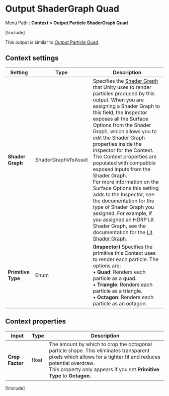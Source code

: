 # Output ShaderGraph Quad

Menu Path : **Context > Output Particle ShaderGraph Quad**

[!include[](Snippets/Context-OutputShaderGraph-InlineIntro.md)]

This output is similar to [Output Particle Quad](Context-OutputPrimitive.md).

## Context settings

| Setting | Type | Description |
| ------- | ---- | ----------- |
| **Shader Graph** | ShaderGraphVfxAsset | Specifies the [Shader Graph](https://docs.unity3d.com/Packages/com.unity.shadergraph@latest) that Unity uses to render particles produced by this output. When you are assigning a Shader Graph to this field, the Inspector exposes all the Surface Options from the Shader Graph, which allows you to edit the Shader Graph properties inside the Inspector for the Context.<br />The Context properties are populated with compatible exposed inputs from the Shader Graph.<br />For more information on the Surface Options this setting adds to the Inspector, see the documentation for the type of Shader Graph you assigned. For example, if you assigned an HDRP Lit Shader Graph, see the documentation for the [Lit Shader Graph](https://docs.unity3d.com/Packages/com.unity.render-pipelines.high-definition@latest?subfolder=/manual/master-stack-lit.html). |
| **Primitive Type** | Enum | **(Inspector)** Specifies the primitive this Context uses to render each particle. The options are:<br/>&#8226; **Quad**: Renders each particle as a quad.<br/>&#8226; **Triangle**: Renders each particle as a triangle.<br/>&#8226; **Octagon**: Renders each particle as an octagon.<br /> |

## Context properties

| **Input**       | **Type** | **Description**                                              |
| --------------- | -------- | ------------------------------------------------------------ |
| **Crop Factor** | float    | The amount by which to crop the octagonal particle shape. This eliminates transparent pixels which allows for a tighter fit and reduces potential overdraw.<br/>This property only appears if you set **Primitive Type** to **Octagon**. |

[!include[](Snippets/Context-OutputShaderGraph-InlineNotes.md)]

